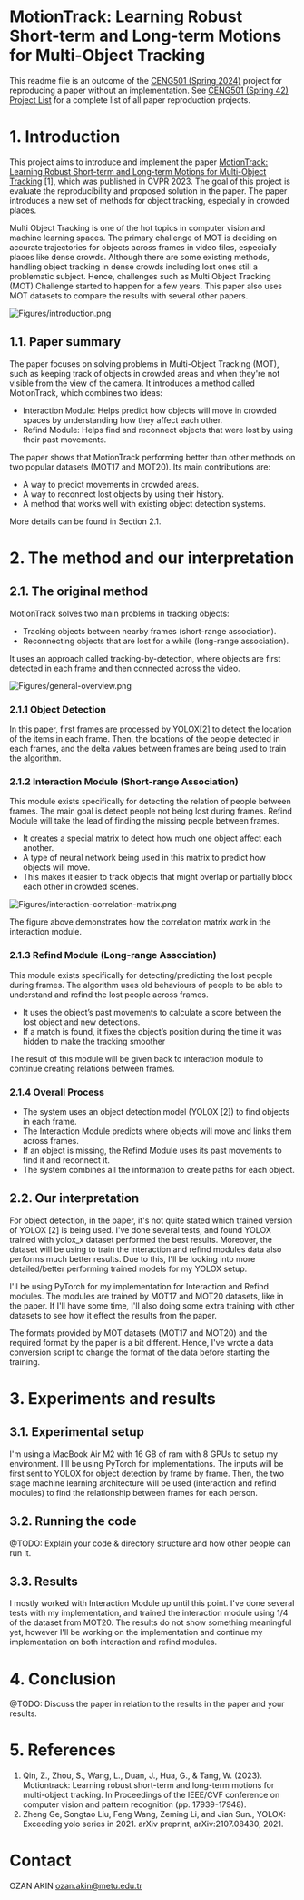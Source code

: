 # MotionTrack: Learning Robust Short-term and Long-term Motions for Multi-Object Tracking

This readme file is an outcome of the [CENG501 (Spring 2024)](https://ceng.metu.edu.tr/~skalkan/DL/) project for reproducing a paper without an implementation. See [CENG501 (Spring 42) Project List](https://github.com/CENG501-Projects/CENG501-Fall2024) for a complete list of all paper reproduction projects.

# 1. Introduction

This project aims to introduce and implement the paper [MotionTrack: Learning Robust Short-term and Long-term Motions for Multi-Object Tracking](https://arxiv.org/pdf/2303.10404) [1], which was published in CVPR 2023. The goal of this project is evaluate the reproducibility and proposed solution in the paper. The paper introduces a new set of methods for object tracking, especially in crowded places.

Multi Object Tracking is one of the hot topics in computer vision and machine learning spaces. The primary challenge of MOT is deciding on accurate trajectories for objects across frames in video files, especially places like dense crowds. Although there are some existing methods, handling object tracking in dense crowds including lost ones still a problematic subject. Hence, challenges such as Multi Object Tracking (MOT) Challenge started to happen for a few years. This paper also uses MOT datasets to compare the results with several other papers.

![Figures/introduction.png](Figures/introduction.png)

## 1.1. Paper summary

The paper focuses on solving problems in Multi-Object Tracking (MOT), such as keeping track of objects in crowded areas and when they're not visible from the view of the camera. It introduces a method called MotionTrack, which combines two ideas:

- Interaction Module: Helps predict how objects will move in crowded spaces by understanding how they affect each other.
- Refind Module: Helps find and reconnect objects that were lost by using their past movements.

The paper shows that MotionTrack performing better than other methods on two popular datasets (MOT17 and MOT20). Its main contributions are:

- A way to predict movements in crowded areas.
- A way to reconnect lost objects by using their history.
- A method that works well with existing object detection systems.

More details can be found in Section 2.1.

# 2. The method and our interpretation

## 2.1. The original method

MotionTrack solves two main problems in tracking objects:

- Tracking objects between nearby frames (short-range association).
- Reconnecting objects that are lost for a while (long-range association).

It uses an approach called tracking-by-detection, where objects are first detected in each frame and then connected across the video.

![Figures/general-overview.png](Figures/general-overview.png)

### 2.1.1 Object Detection

In this paper, first frames are processed by YOLOX[2] to detect the location of the items in each frame. Then, the locations of the people detected in each frames, and the delta values between frames are being used to train the algorithm.

### 2.1.2 Interaction Module (Short-range Association)

This module exists specifically for detecting the relation of people between frames. The main goal is detect people not being lost during frames. Refind Module will take the lead of finding the missing people between frames.

- It creates a special matrix to detect how much one object affect each another.
- A type of neural network being used in this matrix to predict how objects will move.
- This makes it easier to track objects that might overlap or partially block each other in crowded scenes.

![Figures/interaction-correlation-matrix.png](Figures/interaction-correlation-matrix.png)

The figure above demonstrates how the correlation matrix work in the interaction module.

### 2.1.3 Refind Module (Long-range Association)

This module exists specifically for detecting/predicting the lost people during frames. The algorithm uses old behaviours of people to be able to understand and refind the lost people across frames.

- It uses the object’s past movements to calculate a score between the lost object and new detections.
- If a match is found, it fixes the object’s position during the time it was hidden to make the tracking smoother

The result of this module will be given back to interaction module to continue creating relations between frames.

### 2.1.4 Overall Process

- The system uses an object detection model (YOLOX [2]) to find objects in each frame.
- The Interaction Module predicts where objects will move and links them across frames.
- If an object is missing, the Refind Module uses its past movements to find it and reconnect it.
- The system combines all the information to create paths for each object.

## 2.2. Our interpretation

For object detection, in the paper, it's not quite stated which trained version of YOLOX [2] is being used. I've done several tests, and found YOLOX trained with yolox_x dataset performed the best results. Moreover, the dataset will be using to train the interaction and refind modules data also performs much better results. Due to this, I'll be looking into more detailed/better performing trained models for my YOLOX setup.

I'll be using PyTorch for my implementation for Interaction and Refind modules. The modules are trained by MOT17 and MOT20 datasets, like in the paper. If I'll have some time, I'll also doing some extra training with other datasets to see how it effect the results from the paper.

The formats provided by MOT datasets (MOT17 and MOT20) and the required format by the paper is a bit different. Hence, I've wrote a data conversion script to change the format of the data before starting the training.

# 3. Experiments and results

## 3.1. Experimental setup

I'm using a MacBook Air M2 with 16 GB of ram with 8 GPUs to setup my environment. I'll be using PyTorch for implementations. The inputs will be first sent to YOLOX for object detection by frame by frame. Then, the two stage machine learning architecture will be used (interaction and refind modules) to find the relationship between frames for each person.

## 3.2. Running the code

@TODO: Explain your code & directory structure and how other people can run it.

## 3.3. Results

I mostly worked with Interaction Module up until this point. I've done several tests with my implementation, and trained the interaction module using 1/4 of the dataset from MOT20. The results do not show something meaningful yet, however I'll be working on the implementation and continue my implementation on both interaction and refind modules.

# 4. Conclusion

@TODO: Discuss the paper in relation to the results in the paper and your results.

# 5. References

1. Qin, Z., Zhou, S., Wang, L., Duan, J., Hua, G., & Tang, W. (2023). Motiontrack: Learning robust short-term and long-term motions for multi-object tracking. In Proceedings of the IEEE/CVF conference on computer vision and pattern recognition (pp. 17939-17948).
2. Zheng Ge, Songtao Liu, Feng Wang, Zeming Li, and Jian Sun., YOLOX: Exceeding yolo series in 2021. arXiv preprint, arXiv:2107.08430, 2021.

# Contact

OZAN AKIN [ozan.akin@metu.edu.tr](mailto:ozan.akin@metu.edu.tr)
